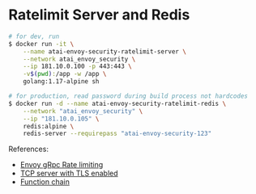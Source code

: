 # Ratelimit Server and Redis

```sh
# for dev, run
$ docker run -it \
    --name atai-envoy-security-ratelimit-server \
    --network atai_envoy_security \
    --ip 181.10.0.100 -p 443:443 \
    -v$(pwd):/app -w /app \
    golang:1.17-alpine sh

# for production, read password during build process not hardcodes
$ docker run -d --name atai-envoy-security-ratelimit-redis \
    --network "atai_envoy_security" \
    --ip "181.10.0.105" \
    redis:alpine \
    redis-server --requirepass "atai-envoy-security-123"
```

References:
- [Envoy gRpc Rate limiting](https://venilnoronha.io/envoy-grpc-and-rate-limiting)
- [TCP server with TLS enabled](https://pascal.bach.ch/2015/12/17/from-tcp-to-tls-in-go/)
- [Function chain](https://www.calhoun.io/using-functional-options-instead-of-method-chaining-in-go/)
